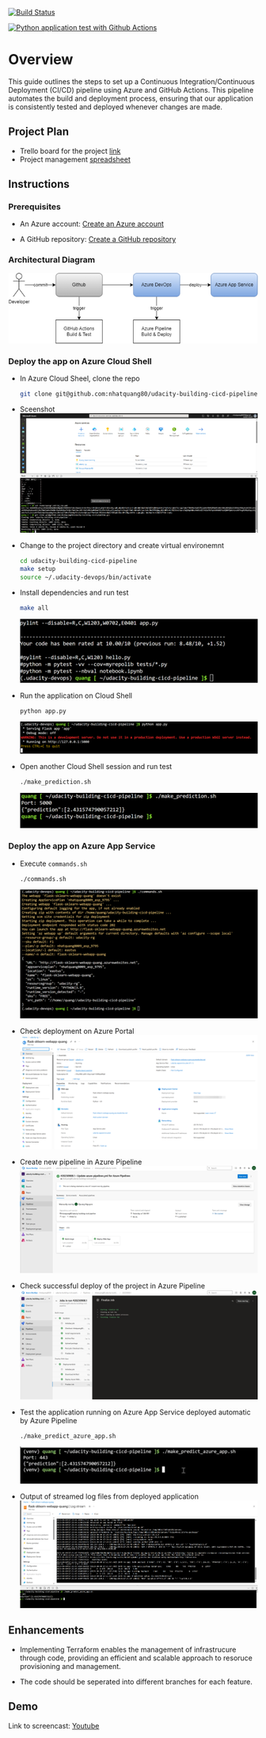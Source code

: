 [![Build Status](https://dev.azure.com/nhatquang8009/udacity-building-cicd-pipeline/_apis/build/status%2Fnhatquang80.udacity-building-cicd-pipeline?branchName=main)](https://dev.azure.com/nhatquang8009/udacity-building-cicd-pipeline/_build/latest?definitionId=1&branchName=main)

[![Python application test with Github Actions](https://github.com/nhatquang80/udacity-building-cicd-pipeline/actions/workflows/main.yml/badge.svg)](https://github.com/nhatquang80/udacity-building-cicd-pipeline/actions/workflows/main.yml)

# Overview

This guide outlines the steps to set up a Continuous Integration/Continuous Deployment (CI/CD) pipeline using Azure and GitHub Actions. This pipeline automates the build and deployment process, ensuring that our application is consistently tested and deployed whenever changes are made.

## Project Plan

* Trello board for the project [link](https://trello.com/invite/b/NN9D5O2j/ATTI9738af344b05049c5464112661faa22408CF8796/building-ci-ci-pipeline)
* Project management [spreadsheet](/project-management.xlsx)

## Instructions

### Prerequisites
- An Azure account: [Create an Azure account](https://azure.com/free)

- A GitHub repository: [Create a GitHub repository](https://docs.github.com/en/github/getting-started-with-github/quickstart/create-a-repo)


### Architectural Diagram

![architecture](/architecture.drawio.png)

### Deploy the app on Azure Cloud Shell

* In Azure Cloud Sheel, clone the repo
    ```bash
    git clone git@github.com:nhatquang80/udacity-building-cicd-pipeline.git
    ```
* Sceenshot
    ![alt](/screenshots/clone-git-repo.png)

* Change to the project directory and create virtual environemnt
    ```bash
    cd udacity-building-cicd-pipeline
    make setup
    source ~/.udacity-devops/bin/activate 
    ```

* Install dependencies and run test
    ```bash
    make all 
    ```
    ![alt](/screenshots/make-all-success.png)

* Run the application on Cloud Shell
    ```bash
    python app.py 
    ```
    ![alt](/screenshots/start-app-success.png)

* Open another Cloud Shell session and run test
    ```bash
    ./make_prediction.sh 
    ```
    ![alt](/screenshots/run-app-success.png)

### Deploy the app on Azure App Service

* Execute `commands.sh`
    ```bash
    ./commands.sh 
    ```
    ![alt](/screenshots/deploy-appservice.png)

* Check deployment on Azure Portal
    ![alt](/screenshots/azure-appservice-running.png)

* Create new pipeline in Azure Pipeline
    ![alt](/screenshots/pipeline-sucess.png)

* Check successful deploy of the project in Azure Pipeline
    ![alt](/screenshots/pipeline-running.png)

* Test the application running on Azure App Service deployed automatic by Azure Pipeline
    ```bash
    ./make_predict_azure_app.sh 
    ```
    ![alt](/screenshots/test-appservice.png)

* Output of streamed log files from deployed application
    ![alt](/screenshots/appservice-log.png)

## Enhancements

* Implementing Terraform enables the management of infrastrucure through code, providing an efficient and scalable approach to resoruce provisioning and management.

* The code should be seperated into different branches for each feature.

## Demo 

Link to screencast: [Youtube](https://youtu.be/sbDb-0ZrgEQ)


